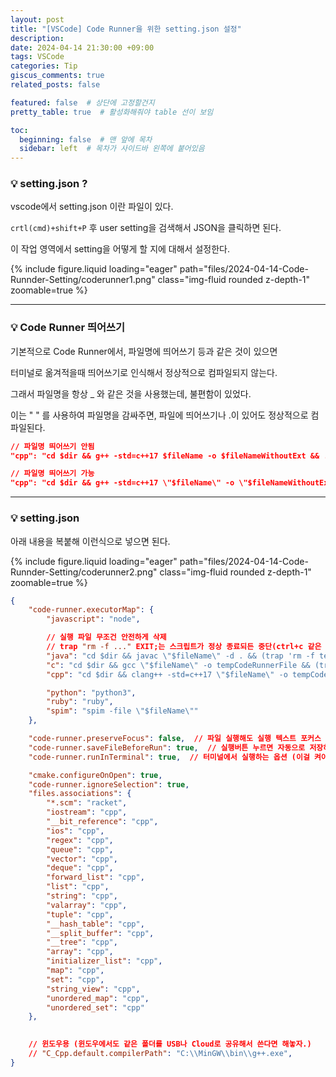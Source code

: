 ```yaml
---
layout: post
title: "[VSCode] Code Runner을 위한 setting.json 설정"
description:
date: 2024-04-14 21:30:00 +09:00
tags: VSCode
categories: Tip
giscus_comments: true
related_posts: false

featured: false  # 상단에 고정할건지
pretty_table: true  # 활성화해줘야 table 선이 보임

toc:
  beginning: false  # 맨 앞에 목차
  sidebar: left  # 목차가 사이드바 왼쪽에 붙어있음
---
```



### 💡 setting.json ?

vscode에서 setting.json 이란 파일이 있다.

`crtl(cmd)+shift+P` 후 user setting을 검색해서 JSON을 클릭하면 된다.

이 작업 영역에서 setting을 어떻게 할 지에 대해서 설정한다.

{% include figure.liquid loading="eager" path="files/2024-04-14-Code-Runnder-Setting/coderunner1.png" class="img-fluid rounded z-depth-1" zoomable=true %}

---

### 💡 Code Runner 띄어쓰기

기본적으로 Code Runner에서, 파일명에 띄어쓰기 등과 같은 것이 있으면 

터미널로 옮겨적을때 띄어쓰기로 인식해서 정상적으로 컴파일되지 않는다. 

그래서 파일명을 항상 _ 와 같은 것을 사용했는데, 불편함이 있었다.

이는 " " 를 사용하여 파일명을 감싸주면, 파일에 띄어쓰기나 .이 있어도 정상적으로 컴파일된다.

```json
// 파일명 띄어쓰기 안됨
"cpp": "cd $dir && g++ -std=c++17 $fileName -o $fileNameWithoutExt && ./$fileNameWithoutExt"

// 파일명 띄어쓰기 가능
"cpp": "cd $dir && g++ -std=c++17 \"$fileName\" -o \"$fileNameWithoutExt\" && ./\"$fileNameWithoutExt\""
```

---

### 💡 setting.json

아래 내용을 복붙해 이런식으로 넣으면 된다.

{% include figure.liquid loading="eager" path="files/2024-04-14-Code-Runnder-Setting/coderunner2.png" class="img-fluid rounded z-depth-1" zoomable=true %}

```json
{
    "code-runner.executorMap": {
        "javascript": "node",

        // 실행 파일 무조건 안전하게 삭제
        // trap "rm -f ..." EXIT;는 스크립트가 정상 종료되든 중단(ctrl+c 같은 작업)되든 간에 EXIT 시그널에 의해 실행됨
        "java": "cd $dir && javac \"$fileName\" -d . && (trap 'rm -f tempCodeRunnerFile.class' EXIT; java tempCodeRunnerFile)",
        "c": "cd $dir && gcc \"$fileName\" -o tempCodeRunnerFile && (trap 'rm -f tempCodeRunnerFile' EXIT; ./tempCodeRunnerFile)",
        "cpp": "cd $dir && clang++ -std=c++17 \"$fileName\" -o tempCodeRunnerFile && (trap 'rm -f tempCodeRunnerFile' EXIT; ./tempCodeRunnerFile)",

        "python": "python3",
        "ruby": "ruby",
        "spim": "spim -file \"$fileName\""
    },

    "code-runner.preserveFocus": false,  // 파일 실행해도 실행 텍스트 포커스 유지하는 옵션
    "code-runner.saveFileBeforeRun": true,  // 실행버튼 누르면 자동으로 저장하고 실행하는 옵션
    "code-runner.runInTerminal": true,  // 터미널에서 실행하는 옵션 (이걸 켜야 입력 가능)

    "cmake.configureOnOpen": true,
    "code-runner.ignoreSelection": true,
    "files.associations": {
        "*.scm": "racket",
        "iostream": "cpp",
        "__bit_reference": "cpp",
        "ios": "cpp",
        "regex": "cpp",
        "queue": "cpp",
        "vector": "cpp",
        "deque": "cpp",
        "forward_list": "cpp",
        "list": "cpp",
        "string": "cpp",
        "valarray": "cpp",
        "tuple": "cpp",
        "__hash_table": "cpp",
        "__split_buffer": "cpp",
        "__tree": "cpp",
        "array": "cpp",
        "initializer_list": "cpp",
        "map": "cpp",
        "set": "cpp",
        "string_view": "cpp",
        "unordered_map": "cpp",
        "unordered_set": "cpp"
    },

    
    // 윈도우용 (윈도우에서도 같은 폴더를 USB나 Cloud로 공유해서 쓴다면 해놓자.)
    // "C_Cpp.default.compilerPath": "C:\\MinGW\\bin\\g++.exe",
}
```

